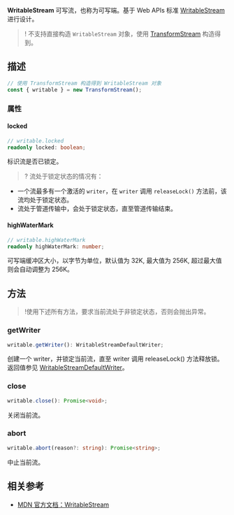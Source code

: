 **WritableStream** 可写流，也称为可写端。基于 Web APIs 标准 [WritableStream](https://developer.mozilla.org/en-US/docs/Web/API/WritableStream) 进行设计。

 >! 不支持直接构造 `WritableStream` 对象，使用 [TransformStream](https://cloud.tencent.com/document/product/1552/81923) 构造得到。

## 描述

```typescript
// 使用 TransformStream 构造得到 WritableStream 对象
const { writable } = new TransformStream();
```

### 属性
#### locked
```typescript
// writable.locked 
readonly locked: boolean;
```

标识流是否已锁定。

>? 流处于锁定状态的情况有：
- 一个流最多有一个激活的 `writer`，在 `writer` 调用 `releaseLock()` 方法前，该流均处于锁定状态。 
- 流处于管道传输中，会处于锁定状态，直至管道传输结束。

#### highWaterMark
```typescript
// writable.highWaterMark
readonly highWaterMark: number;
```

可写端缓冲区大小，以字节为单位，默认值为 32K, 最大值为 256K, 超过最大值则会自动调整为 256K。

## 方法 
>!使用下述所有方法，要求当前流处于非锁定状态，否则会抛出异常。

### getWriter
```typescript
writable.getWriter(): WritableStreamDefaultWriter;
```

创建一个 writer，并锁定当前流，直至 writer 调用 releaseLock() 方法释放锁。返回值参见 [WritableStreamDefaultWriter](https://cloud.tencent.com/document/product/1552/81927)。

### close
```typescript
writable.close(): Promise<void>;
```

关闭当前流。

### abort
```typescript
writable.abort(reason?: string): Promise<string>;
```
中止当前流。

## 相关参考 
- [MDN 官方文档：WritableStream](https://developer.mozilla.org/en-US/docs/Web/API/WritableStream)
